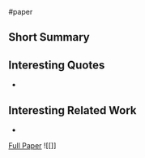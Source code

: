 #paper 

## Short Summary ##

## Interesting Quotes ##
- 

## Interesting Related Work ##
- 

[Full Paper]() ![[]]